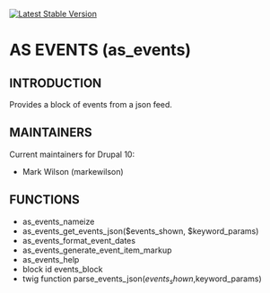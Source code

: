 
[![Latest Stable Version](https://poser.pugx.org/as-cornell/as_events/v)](https://packagist.org/packages/as-cornell/as_events)
# AS EVENTS (as_events)

## INTRODUCTION

Provides a block of events from a json feed.

## MAINTAINERS

Current maintainers for Drupal 10:

- Mark Wilson (markewilson)

## FUNCTIONS
- as_events_nameize
- as_events_get_events_json($events_shown, $keyword_params)
- as_events_format_event_dates
- as_events_generate_event_item_markup
- as_events_help
- block id events_block
- twig function parse_events_json($events_shown,$keyword_params)
